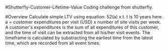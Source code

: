 #Shutterfly-Customer-Lifetime-Value
Coding challenge from shutterfly.

#Overview
Calculate simple LTV using equation: 52(a) x t. t is 10 years here. a = customer expenditures per visit (USD) x number of site visits per week. A customer's expenditures is the sum of all expenditures of this customer, and the time of visit can be extracted from all his/her visit events. The timeframe is calculated by substracting the earliest time from the latest time, which are recorded from all event times.
